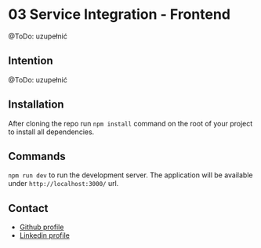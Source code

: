 # 03 Service Integration - Frontend

@ToDo: uzupełnić

## Intention

@ToDo: uzupełnić

## Installation

After cloning the repo run `npm install` command on the root of your project to install all dependencies.

## Commands

`npm run dev` to run the development server. The application will be available under `http://localhost:3000/` url.

## Contact

- [Github profile](https://github.com/LukaszNowakPL/)
- [Linkedin profile](https://linkedin.com/in/łukasz-nowak-533844101)
